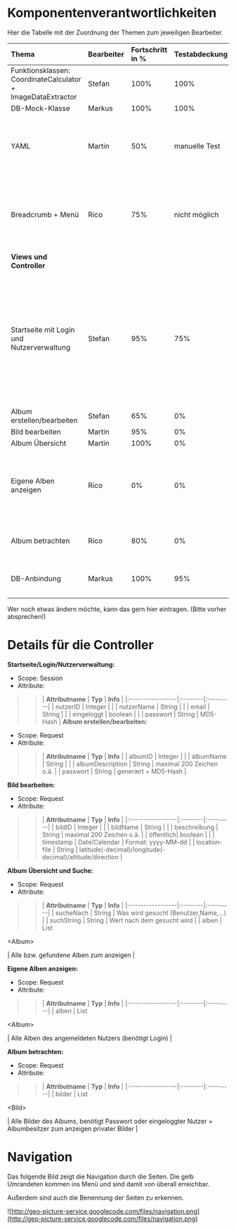 # Komponentenverantwortlichkeiten #

Hier die Tabelle mit der Zuordnung der Themen zum jeweiligen Bearbeiter.

| **Thema** | **Bearbeiter** | **Fortschritt in %** | **Testabdeckung** | **Kommentar** |
|:----------|:---------------|:---------------------|:------------------|:--------------|
| Funktionsklassen: CoordinateCalculator + ImageDataExtractor | Stefan | 100% | 100% |  |
| DB-Mock-Klasse | Markus | 100% | 100% |  |
| YAML | Martin | 50% | manuelle Test | Container in einem xhtml-Template aufgebaut ; CSS-Gestaltung fehlt noch |
| Breadcrumb + Menü | Rico | 75% | nicht möglich | Menüeinträge noch hinzufügen, Breadcrumb vllt nicht machbar, muss noch geschaut werden |
| **Views und Controller** |  |  |  |
| Startseite mit Login und Nutzerverwaltung | Stefan | 95% | 75% | Tests für Mailversenden leider nicht möglich, da dort der Facescontext verwendet wird. Dieser ist bei JUnit allerdings "null". Es fehlen außerdem noch, Validatoren und die Tests dazu.|
| Album erstellen/bearbeiten | Stefan | 65% | 0% |  |
| Bild bearbeiten | Martin | 95% | 0% |  |
| Album Übersicht | Martin | 100% | 0% |  |
| Eigene Alben anzeigen | Rico | 0% | 0% | Möglicherweise unnötig, da man es vllt auch bei Album-Übersicht mit reinmachen kann |
| Album betrachten | Rico | 80% | 0% | public und nicht public-Funktion einfügen |
| DB-Anbindung | Markus | 100% | 95% | (100% Testabdeckung sind fast unmöglich...) |

Wer noch etwas ändern möchte, kann das gern hier eintragen. (Bitte vorher absprechen!)

# Details für die Controller #

**Startseite/Login/Nutzerverwaltung:**
  * Scope: Session
  * Attribute:
> > | **Attributname** | **Typ** | **Info** |
|:-----------------|:--------|:---------|
> > | nutzerID | Integer |  |
> > | nutzerName | String |  |
> > | email | String |  |
> > | eingeloggt | boolean |  |
> > | passwort | String | MD5-Hash |
**Album erstellen/bearbeiten:**
  * Scope: Request
  * Attribute:
> > | **Attributname** | **Typ** | **Info** |
> > | albumID | Integer |  |
> > | albumName | String |  |
> > | albumDescription | String | maximal 200 Zeichen o.ä. |
> > | passwort | String | generiert + MD5-Hash |

**Bild bearbeiten:**
  * Scope: Request
  * Attribute:
> > | **Attributname** | **Typ** | **Info** |
|:-----------------|:--------|:---------|
> > | bildID | Integer |  |
> > | bildName | String |  |
> > | beschreibung | String | maximal 200 Zeichen o.ä. |
> > | öffentlich| boolean |  |
> > | timestamp | Date/Calendar | Format: yyyy-MM-dd |
> > | location-file | String | latitude(-decimal)/longitude(-decimal)/altitude/direction |

**Album Übersicht und Suche:**
  * Scope: Request
  * Attribute:
> > | **Attributname** | **Typ** | **Info** |
|:-----------------|:--------|:---------|
> > | sucheNach | String | Was wird gesucht (Benutzer,Name,...) |
> > | suchString | String | Wert nach dem gesucht wird |
> > | alben | List

&lt;Album&gt;

 | Alle bzw. gefundene Alben zum anzeigen |

**Eigene Alben anzeigen:**
  * Scope: Request
  * Attribute:
> > | **Attributname** | **Typ** | **Info** |
|:-----------------|:--------|:---------|
> > | alben | List

&lt;Album&gt;

 | Alle Alben des angemeldeten Nutzers (benötigt Login) |

**Album betrachten:**
  * Scope: Request
  * Attribute:
> > | **Attributname** | **Typ** | **Info** |
|:-----------------|:--------|:---------|
> > | bilder | List

&lt;Bild&gt;

 | Alle Bilder des Albums, benötigt Passwort oder eingeloggter Nutzer = Albumbesitzer zum anzeigen privater Bilder |

# Navigation #
Das folgende Bild zeigt die Navigation durch die Seiten. Die gelb Umrandeten kommen ins Menü und sind damit von überall erreichbar.

Außerdem sind auch die Benennung der Seiten zu erkennen.

![http://geo-picture-service.googlecode.com/files/navigation.png](http://geo-picture-service.googlecode.com/files/navigation.png)